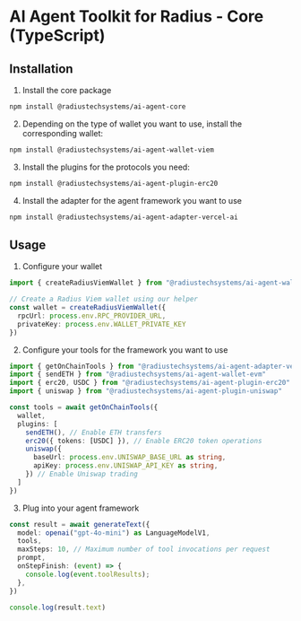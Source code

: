 
# AI Agent Toolkit for Radius - Core (TypeScript)

## Installation
1. Install the core package
```bash
npm install @radiustechsystems/ai-agent-core
```
2. Depending on the type of wallet you want to use, install the corresponding wallet:
```bash
npm install @radiustechsystems/ai-agent-wallet-viem
```
3. Install the plugins for the protocols you need:

```bash
npm install @radiustechsystems/ai-agent-plugin-erc20
```
4. Install the adapter for the agent framework you want to use
```bash
npm install @radiustechsystems/ai-agent-adapter-vercel-ai
```

## Usage
1. Configure your wallet
```typescript
import { createRadiusViemWallet } from "@radiustechsystems/ai-agent-wallet-viem"

// Create a Radius Viem wallet using our helper
const wallet = createRadiusViemWallet({
  rpcUrl: process.env.RPC_PROVIDER_URL,
  privateKey: process.env.WALLET_PRIVATE_KEY
})
```

2. Configure your tools for the framework you want to use
```typescript
import { getOnChainTools } from "@radiustechsystems/ai-agent-adapter-vercel-ai"
import { sendETH } from "@radiustechsystems/ai-agent-wallet-evm"
import { erc20, USDC } from "@radiustechsystems/ai-agent-plugin-erc20"
import { uniswap } from "@radiustechsystems/ai-agent-plugin-uniswap"

const tools = await getOnChainTools({
  wallet,
  plugins: [
    sendETH(), // Enable ETH transfers
    erc20({ tokens: [USDC] }), // Enable ERC20 token operations
    uniswap({
      baseUrl: process.env.UNISWAP_BASE_URL as string,
      apiKey: process.env.UNISWAP_API_KEY as string,
    }) // Enable Uniswap trading
  ]
})
```

3. Plug into your agent framework
```typescript
const result = await generateText({
  model: openai("gpt-4o-mini") as LanguageModelV1,
  tools,
  maxSteps: 10, // Maximum number of tool invocations per request
  prompt,
  onStepFinish: (event) => {
    console.log(event.toolResults);
  },
})

console.log(result.text)
```
